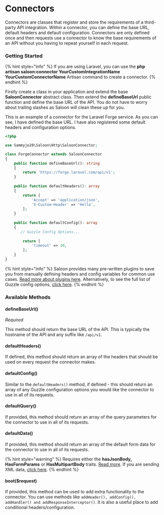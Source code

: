# Connectors

Connectors are classes that register and store the requirements of a third-party API integration. Within a connector, you can define the base URL, default headers and default configuration. Connectors are only defined once and then requests use a connector to know the base requirements of an API without you having to repeat yourself in each request.

### Getting Started

{% hint style="info" %}
If you are using Laravel, you can use the **php artisan saloon:connector YourCustomIntegrationName YourCustomConnectorName** Artisan command to create a connector.
{% endhint %}

Firstly create a class in your application and extend the base **SaloonConnector** abstract class. Then extend the **defineBaseUrl** public function and define the base URL of the API. You do not have to worry about trailing slashes as Saloon will clean these up for you.

This is an example of a connector for the Laravel Forge service. As you can see, I have defined the base URL. I have also registered some default headers and configuration options.&#x20;

```php
<?php

use Sammyjo20\Saloon\Http\SaloonConnector;

class ForgeConnector extends SaloonConnector
{
    public function defineBaseUrl(): string
    {
        return 'https://forge.laravel.com/api/v1';
    }
    
    public function defaultHeaders(): array
    {
        return [
            'Accept' => 'application/json',
            'X-Custom-Header' => 'Hello',
        ];
    }
    
    public function defaultConfig(): array
    {
       // Guzzle Config Options...
    
        return [
            'timeout' => 30,
        ];
    }
}
```

{% hint style="info" %}
Saloon provides many pre-written plugins to save you from manually defining headers and config variables for common use cases. [Read more about plugins here](../next-steps/plugins.md). Alternatively, to see the full list of Guzzle config options, [click here](https://docs.guzzlephp.org/en/stable/request-options.html).
{% endhint %}

### Available Methods

#### defineBaseUrl()

_Required_

This method should return the base URL of the API. This is typically the hostname of the API and any suffix like `/api/v1`.

#### defaultHeaders()

If defined, this method should return an array of the headers that should be used on every request the connector makes.

#### defaultConfig()

Similar to the `defaultHeaders()` method, if defined - this should return an array of any Guzzle configuration options you would like the connector to use in all of its requests.

#### defaultQuery()

If provided, this method should return an array of the query parameters for the connector to use in all of its requests.

#### defaultData()

If provided, this method should return an array of the default form data for the connector to use in all of its requests.

{% hint style="warning" %}
Requires either the **hasJsonBody, HasFormParams** or **HasMultipartBody** traits. [Read more](requests/attaching-data.md). If you are sending XML data, [click here](requests/attaching-data.md#sending-xml).
{% endhint %}

#### boot($request)

If provided, this method can be used to add extra functionality to the connector. You can use methods like `addHeader(), addConfig(), addHandler() and addResponseInterceptor()`. It is also a useful place to add conditional headers/configuration.
